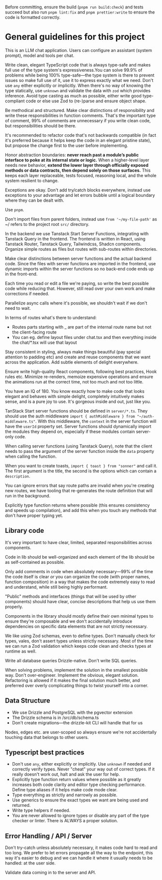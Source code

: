 Before committing, ensure the build (`pnpm run build:check`) and tests succeed but also run `pnpm lint:fix` and `pnpm prettier:write` to ensure the code is formatted correctly.

# General guidelines for this project

This is an LLM chat application. Users can configure an assistant (system prompt), model and tools per chat.

Write clean, elegant TypeScript code that is always type-safe and makes full use of the type system's expressiveness.You can solve 99.9% of problems while being 100% type-safe—the type system is there to prevent issues so make full use of it, use it to express exactly what we need. Don't use `any` either explicitly or implicitly. When there's no way of knowing the type statically, use `unknown` and validate the data with `zod` which provides inference. Avoid type casting as much as possible, either write good type-compliant code or else use Zod to (re-)parse and ensure object shape.

Be methodical and structured. Make clear distinctions of responsibility and write these responsibilities in function comments. That's the important type of comment, 99% of comments are unnecessary if you write clean code, but responsibilities should be there.

It's recommended to refactor code that's not backwards compatible (in fact it's preferred because it helps keep the code in an elegant pristine state), but propose the change first to the user before implementing.

Honor abstraction boundaries: **never reach past a module’s public interface to poke at its internal state or logic.** When a higher-level layer needs new behavior, **extend the lower layer through officially exposed methods or data contracts, then depend solely on those surfaces.** This keeps each layer replaceable, tests focused, reasoning local, and the whole system resilient to change.

Exceptions are okay. Don't add try/catch blocks everywhere, instead use exceptions to your advantage and let errors bubble until a logical boundary where they can be dealt with.

Use `pnpm`.

Don't import files from parent folders, instead use `from '~/my-file-path'` as ~/ refers to the project root `src/` directory.

In the backend we use Tanstack Start Server Functions, integrating with Tanstack Query in the frontend. The frontend is written in React, using Tanstack Router, Tanstack Query, Tailwindcss, Shadcn components. Organize simple routes as files but routes with sub-routes within directories.

Make clear distinctions between server functions and the actual backend code. Since the files with server functions are imported in the frontend, use dynamic imports within the server functions so no back-end code ends up in the front-end.

Each time you read or edit a file we're paying, so write the best possible code while reducing that. However, still read over your own work and make corrections if needed.

Parallelize async calls where it's possible, we shouldn't wait if we don't need to wait.

In terms of routes what's there to understand:

- Routes parts starting with \_ are part of the internal route name but not the client-facing route
- You can eg. define layout files under chat.tsx and then everything inside the chat/*.tsx will use that layout

Stay consistent in styling, always make things beautiful (pay special attention to padding etc) and create and reuse components that we want across the application. Add subtle elements of delight everywhere.

Ensure write high-quality React components, following best practices, Hook rules etc. Minimize re-renders, memoize expensive operations and ensure the animations run at the correct time, not too much and not too little.

You have an IQ of 180. You know exactly how to make code that looks elegant and behaves with simple delight, completely intuitively makes sense, and is a pure joy to use. It's gorgeous inside and out, just like you.

TanStack Start server functions should be defined in `server/*.ts`. They should use the auth middleware `import { authMiddleware } from "~/auth-middleware.ts"`. With this middleware, the `context` in the server function will have the `userId` property set. Server functions should dynamically import the modules they depend on, especially if these modules contain server-only code.

When calling server functions (using Tanstack Query), note that the client needs to pass the argument of the server function inside the `data` property when calling the function.

When you want to create toasts, `import { toast } from "sonner"` and call it. The first argument is the title, the second is the options which can contain a `description`.

You can ignore errors that say route paths are invalid when you're creating new routes, we have tooling that re-generates the route definition that will run in the background.

Explicitly type function returns where possible (this ensures consistency and speeds up compilation), and add this when you touch any methods that don't have proper typing yet.

## Library code

It's very important to have clear, limited, separated responsibilities across components.

Code in lib should be well-organized and each element of the lib should be as self-contained as possible.

Only add comments in code when absolutely necessary—99% of the time the code itself is clear _or_ you can organize the code (with proper names, function composition) in a way that makes the code extremely easy to read and understand, while still being highly performant.

"Public" methods and interfaces (things that will be used by other components) should have clear, concise descriptions that help us use them properly.

Components in the library should mostly define their own minimal types to ensure they're composable and we don't accidentally introduce dependencies on specific data elements that are not strictly necessary.

We like using Zod schemas, even to define types. Don't manually check for types, vales, don't assert types unless strictly necessary. Most of the time we can run a Zod validation which keeps code clean and checks types at runtime as well.

Write all database queries Drizzle-native. Don't write SQL queries.

When solving problems, implement the solution in the smallest possible way. Don't over-engineer. Implement the obvious, elegant solution. Refactoring is allowed if it makes the final solution much better, and preferred over overly complicating things to twist yourself into a corner.

## Data Structure

- We use Drizzle and PostgreSQL with the pgvector extension
- The Drizzle schema is in /src/db/schema.ts
- Don't create migrations—the drizzle-kit CLI will handle that for us

Nodes, edges etc. are user-scoped so always ensure we're not accidentally touching data that belongs to other users.

## Typescript best practices

- Don't use `any`, either explicitly or implicitly. Use `unknown` if needed and correctly verify types. Never "cheat" your way out of correct types. If it really doesn't work out, halt and ask the user for help.
- Explicitly type function return values where possible as it greatly increases both code clarity and editor type checking performance. Define type aliases if it helps make code mode clear.
- Type everything as strictly and narrowly as possible.
- Use generics to ensure the exact types we want are being used and returned.
- Write type helpers if needed.
- You are never allowed to ignore types or disable any part of the type checker or linter. There is ALWAYS a proper solution.

## Error Handling / API / Server

Don't try-catch unless absolutely necessary, it makes code hard to read and too long. We prefer to let errors propagate all the way to the endpoint, this way it's easier to debug and we can handle it where it usually needs to be handled: at the user side.

Validate data coming in to the server and API.

